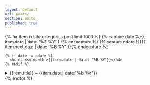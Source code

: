 ```yaml
---
layout: default
url: posts/
section: posts
published: true
---
```


<div class='listing col6 pad4h margin3'>
  {% for item in site.categories.post limit:1000 %}
    {% capture date %}{{ item.date | date: '%B %Y' }}{% endcapture %}
    {% capture ndate %}{{ item.next.date | date: '%B %Y' }}{% endcapture %}

    {% if date != ndate %}
      <h4 class='month'>{{item.date | date: '%B %Y'}}</h4>
    {% endif %}
  <details>
    <summary>
      <!-- <a class='item' href='{{site.baseurl}}{{item.url}}'> --> {{item.title}} <span class='date'> &#126; {{item.date | date:"%b %d"}}</span><!--</a> -->
    </summary>
    <span>{{ item.content }}<span>
  </details>
  {% endfor %}
</div>
